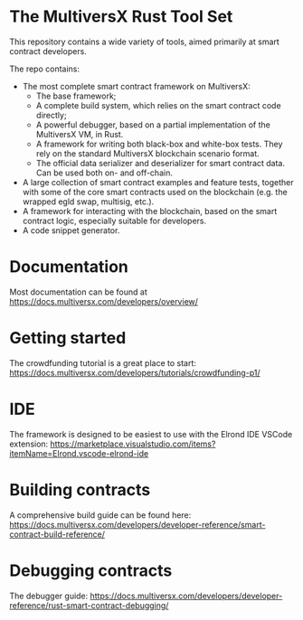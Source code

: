 # The MultiversX Rust Tool Set

This repository contains a wide variety of tools, aimed primarily at smart contract developers.

The repo contains:
- The most complete smart contract framework on MultiversX:
    - The base framework;
    - A complete build system, which relies on the smart contract code directly;
    - A powerful debugger, based on a partial implementation of the MultiversX VM, in Rust.
    - A framework for writing both black-box and white-box tests. They rely on the standard MultiversX blockchain scenario format.
    - The official data serializer and deserializer for smart contract data. Can be used both on- and off-chain.
- A large collection of smart contract examples and feature tests, together with some of the core smart contracts used on the blockchain (e.g. the wrapped egld swap, multisig, etc.).
- A framework for interacting with the blockchain, based on the smart contract logic, especially suitable for developers.
- A code snippet generator.

# Documentation

Most documentation can be found at https://docs.multiversx.com/developers/overview/

# Getting started

The crowdfunding tutorial is a great place to start: https://docs.multiversx.com/developers/tutorials/crowdfunding-p1/

# IDE

The framework is designed to be easiest to use with the Elrond IDE VSCode extension: https://marketplace.visualstudio.com/items?itemName=Elrond.vscode-elrond-ide

# Building contracts

A comprehensive build guide can be found here: https://docs.multiversx.com/developers/developer-reference/smart-contract-build-reference/

# Debugging contracts

The debugger guide: https://docs.multiversx.com/developers/developer-reference/rust-smart-contract-debugging/
